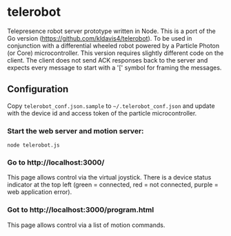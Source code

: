 # telerobot
Telepresence robot server prototype written in Node. This is a port of the Go version (https://github.com/kldavis4/telerobot). To be used in conjunction with a differential wheeled robot powered by a Particle Photon (or Core) microcontroller. This version requires slightly different code on the client. The client does not send ACK responses back to the server and expects every message to start with a '[' symbol for framing the messages.

## Configuration
Copy `telerobot_conf.json.sample` to `~/.telerobot_conf.json` and update with the device id and access token of the particle microcontroller.

### Start the web server and motion server:

    node telerobot.js

### Go to http://localhost:3000/

This page allows control via the virtual joystick. There is a device status indicator at the top left (green = connected, red = not connected, purple = web application error).

### Got to http://localhost:3000/program.html

This page allows control via a list of motion commands.

